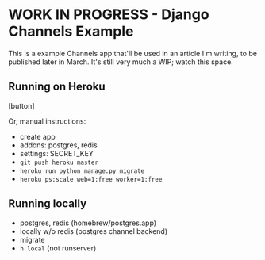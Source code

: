 # WORK IN PROGRESS - Django Channels Example 

This is a example Channels app that'll be used in an article I'm writing, to be published later in March. It's still very much a WIP; watch this space.

## Running on Heroku

[button]

Or, manual instructions:

- create app
- addons: postgres, redis
- settings: SECRET_KEY
- `git push heroku master`
- `heroku run python manage.py migrate`
- `heroku ps:scale web=1:free worker=1:free`

## Running locally

- postgres, redis (homebrew/postgres.app)
- locally w/o redis (postgres channel backend)
- migrate
- `h local` (not runserver)
